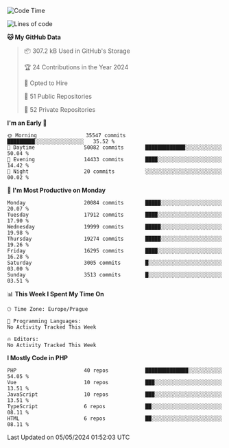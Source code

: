 <!--START_SECTION:waka-->
![Code Time](http://img.shields.io/badge/Code%20Time-1%2C583%20hrs%2058%20mins-blue)

![Lines of code](https://img.shields.io/badge/From%20Hello%20World%20I%27ve%20Written-31.5%20million%20lines%20of%20code-blue)

**🐱 My GitHub Data** 

> 📦 307.2 kB Used in GitHub's Storage 
 > 
> 🏆 24 Contributions in the Year 2024
 > 
> 💼 Opted to Hire
 > 
> 📜 51 Public Repositories 
 > 
> 🔑 52 Private Repositories 
 > 
**I'm an Early 🐤** 

```text
🌞 Morning                35547 commits       █████████░░░░░░░░░░░░░░░░   35.52 % 
🌆 Daytime                50082 commits       █████████████░░░░░░░░░░░░   50.04 % 
🌃 Evening                14433 commits       ████░░░░░░░░░░░░░░░░░░░░░   14.42 % 
🌙 Night                  20 commits          ░░░░░░░░░░░░░░░░░░░░░░░░░   00.02 % 
```
📅 **I'm Most Productive on Monday** 

```text
Monday                   20084 commits       █████░░░░░░░░░░░░░░░░░░░░   20.07 % 
Tuesday                  17912 commits       ████░░░░░░░░░░░░░░░░░░░░░   17.90 % 
Wednesday                19999 commits       █████░░░░░░░░░░░░░░░░░░░░   19.98 % 
Thursday                 19274 commits       █████░░░░░░░░░░░░░░░░░░░░   19.26 % 
Friday                   16295 commits       ████░░░░░░░░░░░░░░░░░░░░░   16.28 % 
Saturday                 3005 commits        █░░░░░░░░░░░░░░░░░░░░░░░░   03.00 % 
Sunday                   3513 commits        █░░░░░░░░░░░░░░░░░░░░░░░░   03.51 % 
```


📊 **This Week I Spent My Time On** 

```text
🕑︎ Time Zone: Europe/Prague

💬 Programming Languages: 
No Activity Tracked This Week

🔥 Editors: 
No Activity Tracked This Week
```

**I Mostly Code in PHP** 

```text
PHP                      40 repos            ██████████████░░░░░░░░░░░   54.05 % 
Vue                      10 repos            ███░░░░░░░░░░░░░░░░░░░░░░   13.51 % 
JavaScript               10 repos            ███░░░░░░░░░░░░░░░░░░░░░░   13.51 % 
TypeScript               6 repos             ██░░░░░░░░░░░░░░░░░░░░░░░   08.11 % 
HTML                     6 repos             ██░░░░░░░░░░░░░░░░░░░░░░░   08.11 % 
```




 Last Updated on 05/05/2024 01:52:03 UTC
<!--END_SECTION:waka-->
<!--
**AlexKratky/AlexKratky** is a ✨ _special_ ✨ repository because its `README.md` (this file) appears on your GitHub profile.

Here are some ideas to get you started:

- 🔭 I’m currently working on ...
- 🌱 I’m currently learning ...
- 👯 I’m looking to collaborate on ...
- 🤔 I’m looking for help with ...
- 💬 Ask me about ...
- 📫 How to reach me: ...
- 😄 Pronouns: ...
- ⚡ Fun fact: ...
-->
